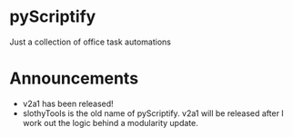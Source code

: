 # pyScriptify
Just a collection of office task automations

# Announcements
- v2a1 has been released!
- slothyTools is the old name of pyScriptify. v2a1 will be released after I work out the logic behind a modularity update.
